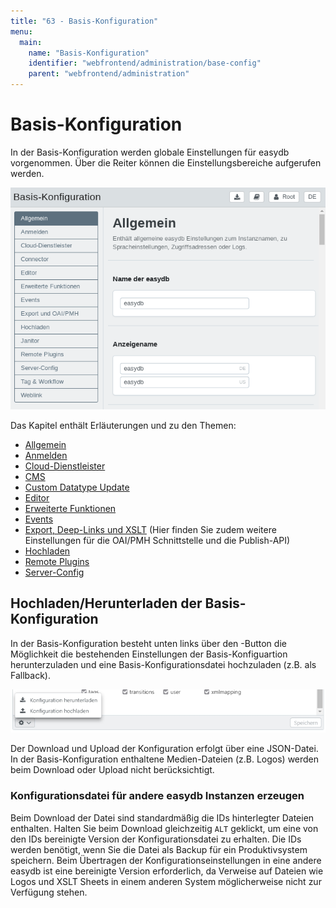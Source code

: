 ```yaml
---
title: "63 - Basis-Konfiguration"
menu:
  main:
    name: "Basis-Konfiguration"
    identifier: "webfrontend/administration/base-config"
    parent: "webfrontend/administration"
---
```

# Basis-Konfiguration

In der Basis-Konfiguration werden globale Einstellungen für easydb vorgenommen. Über die Reiter können die Einstellungsbereiche aufgerufen werden.

![](basis_config_de_new.png)

Das Kapitel enthält Erläuterungen und zu den Themen:

* [Allgemein](general)
* [Anmelden](login)
* [Cloud-Dienstleister](cloud)
* [CMS](cms)
* [Custom Datatype Update](custom_datatype_update)
* [Editor](editor)
* [Erweiterte Funktionen](extended)
* [Events](event_logging)
* [Export, Deep-Links und XSLT](export) (Hier finden Sie zudem weitere Einstellungen für die OAI/PMH Schnittstelle und die Publish-API)
* [Hochladen](upload)
* [Remote Plugins](plugins)
* [Server-Config](server-config)

## Hochladen/Herunterladen der Basis-Konfiguration

In der Basis-Konfiguration besteht unten links über den <i class="fa fa-cog"></i>-Button die Möglichkeit die bestehenden Einstellungen der Basis-Konfiguartion herunterzuladen und eine Basis-Konfigurationsdatei hochzuladen (z.B. als Fallback).

![](basis_config_schema_de.jpg)

Der Download und Upload der Konfiguration erfolgt über eine JSON-Datei. In der Basis-Konfiguration enthaltene Medien-Dateien (z.B. Logos) werden beim Download oder Upload nicht berücksichtigt.

### Konfigurationsdatei für andere easydb Instanzen erzeugen

Beim Download der Datei sind standardmäßig die IDs hinterlegter Dateien enthalten. Halten Sie beim Download gleichzeitig `ALT` geklickt, um eine von den IDs bereinigte Version der Konfigurationsdatei zu erhalten. Die IDs werden benötigt, wenn Sie die Datei als Backup für ein Produktivsystem speichern. Beim Übertragen der Konfigurationseinstellungen in eine andere easydb ist eine bereinigte Version erforderlich, da Verweise auf Dateien wie Logos und XSLT Sheets in einem anderen System möglicherweise nicht zur Verfügung stehen.
